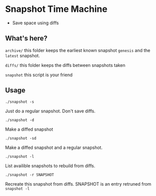 # Snapshot Time Machine

- Save space using diffs

## What's here?

`archive/` this folder keeps the earliest known snapshot `genesis` and the `latest` snapshot.

`diffs/` this folder keeps the diffs between snapshots taken

`snapshot` this script is your friend

## Usage

`./snapshot -s`

Just do a regular snapshot. Don't save diffs.

`./snapshot -d`

Make a diffed snapshot

`./snapshot -sd`

Make a diffed snapshot and a regular snapshot.

`./snapshot -l`

List availible snapshots to rebuild from diffs.

`./snapshot -r SNAPSHOT`

Recreate this snapshot from diffs. SNAPSHOT is an entry retruned from `snapshot -l`
